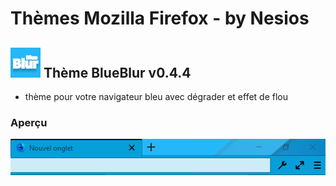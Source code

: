 # Thèmes Mozilla Firefox - by Nesios


## ![icon](/blueBlur/icons/icon48.png) Thème BlueBlur v0.4.4

+ thème pour votre navigateur bleu avec dégrader et effet de flou

### Aperçu

![BlueBlur](/images/moztheme_blueblur.png)
